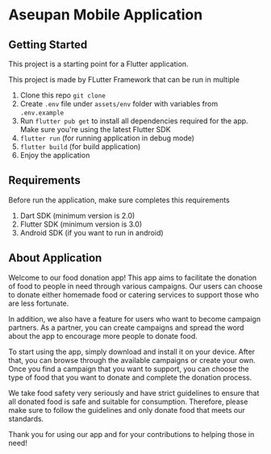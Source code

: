 # Aseupan Mobile Application

## Getting Started

This project is a starting point for a Flutter application.

This project is made by FLutter Framework that can be run in multiple

1. Clone this repo `git clone`
2. Create `.env` file under `assets/env` folder with variables from `.env.example`
3. Run `flutter pub get` to install all dependencies required for the app. Make sure you're using the latest Flutter SDK
4. `flutter run` (for running application in debug mode)
5. `flutter build` (for build application)
6. Enjoy the application

## Requirements

Before run the application, make sure completes this requirements

1. Dart SDK (minimum version is 2.0)
2. Flutter SDK (minimum version is 3.0)
3. Android SDK (if you want to run in android)

## About Application

Welcome to our food donation app! This app aims to facilitate the donation of food to people in need through various campaigns. Our users can choose to donate either homemade food or catering services to support those who are less fortunate.

In addition, we also have a feature for users who want to become campaign partners. As a partner, you can create campaigns and spread the word about the app to encourage more people to donate food.

To start using the app, simply download and install it on your device. After that, you can browse through the available campaigns or create your own. Once you find a campaign that you want to support, you can choose the type of food that you want to donate and complete the donation process.

We take food safety very seriously and have strict guidelines to ensure that all donated food is safe and suitable for consumption. Therefore, please make sure to follow the guidelines and only donate food that meets our standards.

Thank you for using our app and for your contributions to helping those in need!
